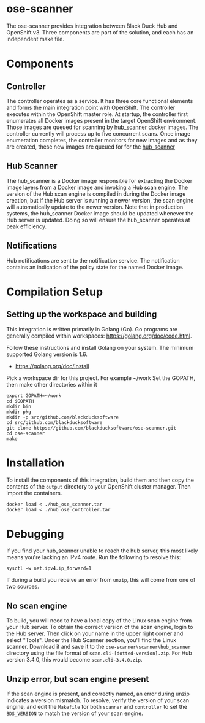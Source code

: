 # ose-scanner

The ose-scanner provides integration between Black Duck Hub and OpenShift v3. Three components are part of the solution, and each has an independent make file.

# Components

## <a name="controller"></a>Controller

The controller operates as a service. It has three core functional elements and forms the main integration point with OpenShift. The controller executes within the OpenShift master role. At startup, the controller first enumerates all Docker images present in the target OpenShift environment. Those images are queued for scanning by [hub_scanner](#hub_scanner) docker images. The controller currently will process up to five concurrent scans. Once image enumeration completes, the controller monitors for new images and as they are created, these new images are queued for for the [hub_scanner](#hub_scanner)

## <a name="hub_scanner"></a>Hub Scanner

The hub_scanner is a Docker image responsible for extracting the Docker image layers from a Docker image and invoking a Hub scan engine. The version of the Hub scan engine is compiled in during the Docker image creation, but if the Hub server is running a newer version, the scan engine will automatically update to the newer version. Note that in production systems, the hub_scanner Docker image should be updated whenever the Hub server is updated. Doing so will ensure the hub_scanner operates at peak efficiency.

## <a name="notification"></a>Notifications

Hub notifications are sent to the notification service. The notification contains an indication of the policy state for the named Docker image. 

# Compilation Setup

## Setting up the workspace and building

This integration is written primarily in Golang (Go). Go programs are generally compiled within workspaces: https://golang.org/doc/code.html.

Follow these instructions and install Golang on your system. The minimum supported Golang version is 1.6.
* https://golang.org/doc/install

Pick a workspace dir for this project. For example ~/work
Set the GOPATH, then make other directories within it

```
export GOPATH=~/work
cd $GOPATH
mkdir bin
mkdir pkg
mkdir -p src/github.com/blackducksoftware
cd src/github.com/blackducksoftware
git clone https://github.com/blackducksoftware/ose-scanner.git
cd ose-scanner
make
```

# Installation

To install the components of this integration, build them and then copy the contents of the ```output``` directory to your OpenShift cluster manager. Then import the containers.

```
docker load < ./hub_ose_scanner.tar
docker load < ./hub_ose_controller.tar
```

# Debugging

If you find your hub_scanner unable to reach the hub server, this most likely means you're lacking an IPv4 route. Run the following to resolve this:

```
sysctl -w net.ipv4.ip_forward=1
```

If during a build you receive an error from ```unzip```, this will come from one of two sources.

## No scan engine

To build, you will need to have a local copy of the Linux scan engine from your Hub server. To obtain the correct version of the scan engine, login to the Hub server. Then click on your name in the upper right corner and select "Tools". Under the Hub Scanner section, you'll find the Linux scanner. Download it and save it to the ```ose-scanner\scanner\hub_scanner``` directory using the file format of ```scan.cli-[dotted-version].zip```. For Hub version 3.4.0, this would become ```scan.cli-3.4.0.zip```.

## Unzip error, but scan engine present

If the scan engine is present, and correctly named, an error during unzip indicates a version mismatch. To resolve, verify the version of your scan engine, and edit the ```Makefile``` for both ```scanner``` and ```controller``` to set the ```BDS_VERSION``` to match the version of your scan engine.




